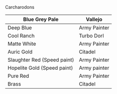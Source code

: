Carcharodons

| Blue Grey Pale              | Vallejo      |
| --------------------------- | ------------ |
| Deep Blue                   | Army Painter |
| Cool Ranch                  | Turbo Dorl   |
| Matte White                 | Army Painter |
| Auric Gold                  | Citadel      |
| Slaughter Red (Speed paint) | Army Painter |
| Hopelite Gold (Speed paint) | Army painter |
| Pure Red                    | Army Painter |
| Brass                       | Citadel      |
